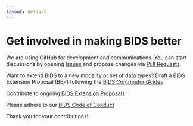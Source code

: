 ```yaml
---
layout: default
---
```


# Get involved in making BIDS better

We are using GitHub for development and communications. You can start discussions by opening [Issues](https://github.com/bids-standard/bids-specification/issues) and propose changes via [Pull Requests](https://github.com/bids-standard/bids-specification/pulls).

Want to extend BIDS to a new modality or set of data types? Draft a BIDS Extension Proposal (BEP) following the [BIDS Contributor Guides](https://docs.google.com/document/d/1pWmEEY-1-WuwBPNy5tDAxVJYQ9Een4hZJM06tQZg8X4/edit?usp%3Dsharing&sa=D&ust=1537468908724000)

Contribute to ongoing [BIDS Extension Proposals](https://bids-specification.readthedocs.io/en/latest/06-extensions.html#bids-extension-proposals)

Please adhere to our [BIDS Code of Conduct](https://github.com/bids-standard/bids-website/blob/gh-pages/CODE_OF_CONDUCT.md)

Thank you for your contributions!
